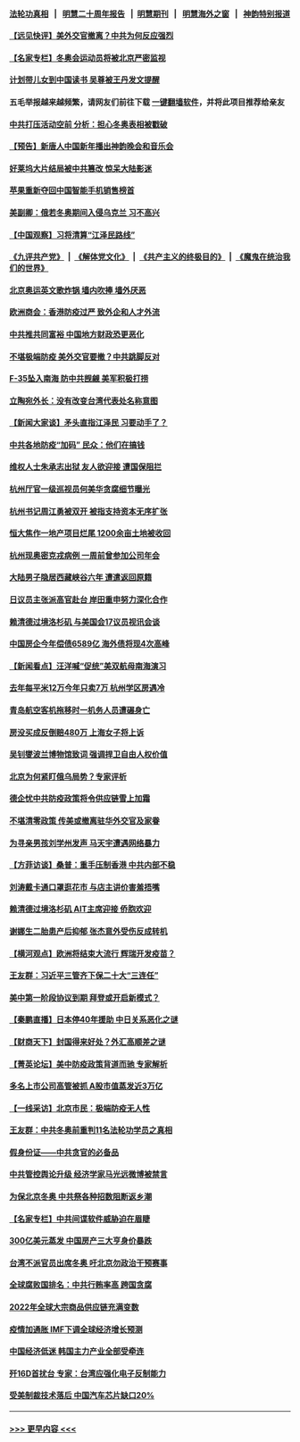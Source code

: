#### [法轮功真相](https://github.com/gfw-breaker/truth/blob/master/README.md?t=0) &nbsp;&nbsp;|&nbsp;&nbsp; [明慧二十周年报告](https://github.com/gfw-breaker/mh-reports/blob/master/README.md?t=0) &nbsp;&nbsp;|&nbsp;&nbsp;[明慧期刊](https://github.com/gfw-breaker/mh-qikan) &nbsp;&nbsp;|&nbsp;&nbsp; [明慧海外之窗](https://github.com/gfw-breaker/mh-news/blob/master/README.md?t=0) &nbsp;&nbsp;|&nbsp;&nbsp; [神韵特别报道](https://github.com/gfw-breaker/mh-news/blob/master/shenyun.md?t=0)
#### [【远见快评】美外交官撤离？中共为何反应强烈](../pages/nsc413/n13531785.md?t=01270901) 
#### [【名家专栏】冬奥会运动员将被北京严密监视](../pages/nsc413/n13530845.md?t=01270901) 
#### [计划带儿女到中国读书 吴尊被王丹发文提醒](../pages/nsc413/n13531463.md?t=01270901) 
#### 五毛举报越来越频繁，请网友们前往下载 [一键翻墙软件](https://github.com/gfw-breaker/ssr-accounts)，并将此项目推荐给亲友
#### [中共打压活动空前 分析：担心冬奥表相被戳破](../pages/nsc413/n13531307.md?t=01270901) 
#### [【预告】新唐人中国新年播出神韵晚会和音乐会](../pages/nsc413/n13531336.md?t=01270901) 
#### [好莱坞大片结局被中共篡改 惊呆大陆影迷](../pages/nsc413/n13531484.md?t=01270901) 
#### [苹果重新夺回中国智能手机销售榜首](../pages/nsc413/n13531388.md?t=01270901) 
#### [美副卿：俄若冬奥期间入侵乌克兰 习不高兴](../pages/nsc413/n13531366.md?t=01270901) 
#### [【中国观察】习将清算“江泽民路线”](../pages/nsc413/n13531015.md?t=01270901) 
#### [《九评共产党》](https://github.com/begood0513/9ping.md/blob/master/README.md) &nbsp;|&nbsp; [《解体党文化》](../../../../jtdwh.md/blob/master/README.md)  &nbsp;|&nbsp; [《共产主义的终极目的》](../../../../gczydzjmd.md/blob/master/README.md) &nbsp;|&nbsp; [《魔鬼在统治我们的世界》](../../../../mgztzwmdsj.md/blob/master/README.md) 
#### [北京奥运英文歌炸锅 墙内吹捧 墙外厌恶](../pages/nsc413/n13531305.md?t=01270901) 
#### [欧洲商会：香港防疫过严 致外企和人才外流](../pages/nsc413/n13530699.md?t=01270901) 
#### [中共推共同富裕 中国地方财政恐更恶化](../pages/nsc413/n13530791.md?t=01270901) 
#### [不堪极端防疫 美外交官要撤？中共跳脚反对](../pages/nsc413/n13531076.md?t=01270901) 
#### [F-35坠入南海 防中共觊觎 美军积极打捞](../pages/nsc413/n13530735.md?t=01270901) 
#### [立陶宛外长：没有改变台湾代表处名称意图](../pages/nsc413/n13530764.md?t=01270901) 
#### [【新闻大家谈】矛头直指江泽民 习要动手了？](../pages/nsc413/n13530976.md?t=01270901) 
#### [中共各地防疫“加码” 民众：他们在搞钱](../pages/nsc413/n13531044.md?t=01270901) 
#### [维权人士朱承志出狱 友人欲迎接 遭国保阻拦](../pages/nsc413/n13530701.md?t=01270901) 
#### [杭州厅官一级巡视员何美华贪腐细节曝光](../pages/nsc413/n13530441.md?t=01270901) 
#### [杭州书记周江勇被双开 被指支持资本无序扩张](../pages/nsc413/n13529881.md?t=01270901) 
#### [恒大焦作一地产项目烂尾 1200余亩土地被收回](../pages/nsc413/n13530318.md?t=01270901) 
#### [杭州现奥密克戎病例 一周前曾参加公司年会](../pages/nsc413/n13530417.md?t=01270901) 
#### [大陆男子隐居西藏峡谷六年 遭遣返回原籍](../pages/nsc413/n13530491.md?t=01270901) 
#### [日议员主张派高官赴台 岸田重申努力深化合作](../pages/nsc413/n13530566.md?t=01270901) 
#### [赖清德过境洛杉矶 与美国会17议员视讯会谈](../pages/nsc413/n13530034.md?t=01270901) 
#### [中国房企今年偿债6589亿 海外债将现4次高峰](../pages/nsc413/n13530412.md?t=01270901) 
#### [【新闻看点】汪洋喊“促统”美双航母南海演习](../pages/nsc413/n13529225.md?t=01270901) 
#### [去年每平米12万今年只卖7万 杭州学区房遇冷](../pages/nsc413/n13529883.md?t=01270901) 
#### [青岛航空客机拖移时一机务人员遭碾身亡](../pages/nsc413/n13530213.md?t=01270901) 
#### [房没买成反倒赔480万 上海女子将上诉](../pages/nsc413/n13529889.md?t=01270901) 
#### [吴钊燮波兰博物馆致词 强调捍卫自由人权价值](../pages/nsc413/n13529728.md?t=01270901) 
#### [北京为何紧盯俄乌局势？专家评析](../pages/nsc413/n13529944.md?t=01270901) 
#### [德企忧中共防疫政策将令供应链雪上加霜](../pages/nsc413/n13529583.md?t=01270901) 
#### [不堪清零政策 传美或撤离驻华外交官及家眷](../pages/nsc413/n13529704.md?t=01270901) 
#### [为寻亲男孩刘学州发声 马天宇遭遇网络暴力](../pages/nsc413/n13529543.md?t=01270901) 
#### [【方菲访谈】桑普：重手压制香港 中共内部不稳](../pages/nsc413/n13529079.md?t=01270901) 
#### [刘涛戴卡通口罩逛花市 与店主讲价害羞捂嘴](../pages/nsc413/n13529046.md?t=01270901) 
#### [赖清德过境洛杉矶 AIT主席迎接 侨胞欢迎](../pages/nsc413/n13529661.md?t=01270901) 
#### [谢娜生二胎患产后抑郁 张杰意外受伤反成转机](../pages/nsc413/n13529239.md?t=01270901) 
#### [【横河观点】欧洲将结束大流行 辉瑞开发疫苗？](../pages/nsc413/n13529443.md?t=01270901) 
#### [王友群：习近平三管齐下保二十大“三连任”](../pages/nsc413/n13529377.md?t=01270901) 
#### [美中第一阶段协议到期 拜登或开启新模式？](../pages/nsc413/n13529317.md?t=01270901) 
#### [【秦鹏直播】日本停40年援助 中日关系恶化之谜](../pages/nsc413/n13529427.md?t=01270901) 
#### [【财商天下】封国得来好处？外汇高顺差之谜](../pages/nsc413/n13529285.md?t=01270901) 
#### [【菁英论坛】美中防疫政策背道而驰 专家解析](../pages/nsc413/n13529374.md?t=01270901) 
#### [多名上市公司高管被抓 A股市值蒸发近3万亿](../pages/nsc413/n13529294.md?t=01270901) 
#### [【一线采访】北京市民：极端防疫无人性](../pages/nsc413/n13528034.md?t=01270901) 
#### [王友群：中共冬奥前重判11名法轮功学员之真相](../pages/nsc413/n13527091.md?t=01270901) 
#### [假身份证——中共贪官的必备品](../pages/nsc413/n13529147.md?t=01270901) 
#### [中共管控舆论升级 经济学家马光远微博被禁言](../pages/nsc413/n13529126.md?t=01270901) 
#### [为保北京冬奥 中共祭各种招数阻断返乡潮](../pages/nsc413/n13529090.md?t=01270901) 
#### [【名家专栏】中共间谍软件威胁迫在眉睫](../pages/nsc413/n13528445.md?t=01270901) 
#### [300亿美元蒸发 中国房产三大亨身价暴跌](../pages/nsc413/n13528911.md?t=01270901) 
#### [台湾不派官员出席冬奥 吁北京勿政治干预赛事](../pages/nsc413/n13528840.md?t=01270901) 
#### [全球腐败国排名：中共行贿率高 跨国贪腐](../pages/nsc413/n13528837.md?t=01270901) 
#### [2022年全球大宗商品供应链充满变数](../pages/nsc413/n13529010.md?t=01270901) 
#### [疫情加通胀 IMF下调全球经济增长预测](../pages/nsc413/n13528992.md?t=01270901) 
#### [中国经济低迷 韩国主力产业全部受牵连](../pages/nsc413/n13528933.md?t=01270901) 
#### [歼16D首扰台 专家：台湾应强化电子反制能力](../pages/nsc413/n13528244.md?t=01270901) 
#### [受美制裁技术落后 中国汽车芯片缺口20%](../pages/nsc413/n13528885.md?t=01270901) 

----
#### [ >>> 更早内容 <<< ](../indexes/nsc413-earlier.md)
